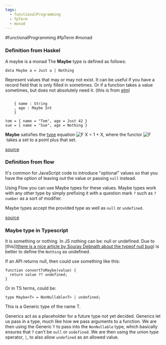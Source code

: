 ```yaml
---
tags:
  - functionalProgramming
  - fpTerm
  - monad
---
```

#functionalProgramming #fpTerm #monad

### Definition from Haskel

A maybe is a monad 
The **Maybe** type is defined as follows:

 ```
 data Maybe a = Just a | Nothing

```

Represent values that may or may not exist. It can be useful if you have a record field that is only filled in sometimes. Or if a function takes a value sometimes, but does not absolutely need it. (this is from [elm](https://package.elm-lang.org/packages/elm/core/latest/Maybe))

```

    { name : String
    , age : Maybe Int
    }

tom = { name = "Tom", age = Just 42 }
sue = { name = "Sue", age = Nothing }
```



**Maybe** satisfies the [type](https://wiki.haskell.org/Type "Type") equation ![F X = 1 + X](https://wiki.haskell.org/wikiupload/math/5/5/9/55963230f8d8d66975c7aacaf235088c.png), where the functor ![F](https://wiki.haskell.org/wikiupload/math/8/0/0/800618943025315f869e4e1f09471012.png) takes a set to a point plus that set.

[source](https://wiki.haskell.org/Maybe)


### Definition from flow
It's common for JavaScript code to introduce "optional" values so that you have the option of leaving out the value or passing `null` instead.

Using Flow you can use Maybe types for these values. Maybe types work with any other type by simply prefixing it with a question mark `?` such as `?number` as a sort of modifier.

Maybe types accept the provided type as well as `null` or `undefined`. 

[source](https://flow.org/en/docs/types/maybe/)


### Maybe type in Typescript

It is something or nothing.
In JS nothing can be: null or undefined. Due to [this]([there is a nice article by Sourav Debnath about the typeof null bug](https://dev.to/_ravo_lution/why-typeof-null-is-object-181)) is better to define the `Nothing` as undefined.

If an API returns null, then could use something like this:
```
function convertToMaybe(value) {
  return value ?? undefined;
}
```

Or in TS terms, could be:

```
type Maybe<T> = NonNullable<T> | undefined;
```


This is a Generic type of the name T.

Generics act as a placeholder for a future type not yet decided. Generics let us pass in a type, much like how we pass arguments to a function. We are then using the Generic `T` to pass into the `NonNullable` type, which basically ensures that `T` can't be `null` or `undefined`. We are then using the union type operator, `|`, to also allow `undefined` as an allowed value.